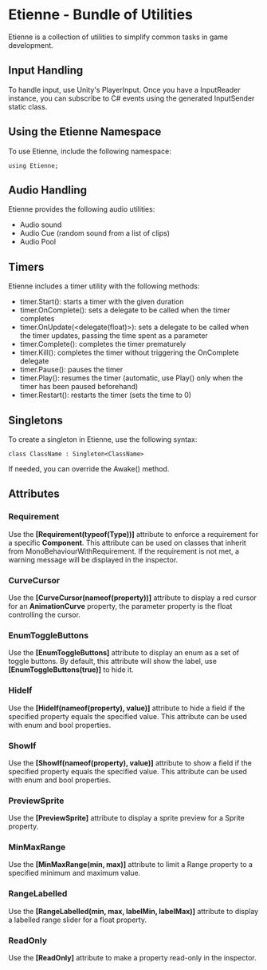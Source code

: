 # Etienne - Bundle of Utilities

Etienne is a collection of utilities to simplify common tasks in game development.

## Input Handling

To handle input, use Unity's PlayerInput. Once you have a InputReader instance, you can subscribe to C# events using the generated InputSender static class.

## Using the Etienne Namespace

To use Etienne, include the following namespace:

```using Etienne;```

## Audio Handling
 
Etienne provides the following audio utilities:

- Audio sound
- Audio Cue (random sound from a list of clips)
- Audio Pool

## Timers

Etienne includes a timer utility with the following methods:

- timer.Start(<float>): starts a timer with the given duration
- timer.OnComplete(<delegate>): sets a delegate to be called when the timer completes
- timer.OnUpdate(<delegate(float)>): sets a delegate to be called when the timer updates, passing the time spent as a parameter
- timer.Complete(): completes the timer prematurely
- timer.Kill(): completes the timer without triggering the OnComplete delegate
- timer.Pause(): pauses the timer
- timer.Play(): resumes the timer (automatic, use Play() only when the timer has been paused beforehand)
- timer.Restart(): restarts the timer (sets the time to 0)
  
## Singletons

To create a singleton in Etienne, use the following syntax:

```class ClassName : Singleton<ClassName>```

If needed, you can override the Awake() method.
  
## Attributes
### Requirement
Use the **[Requirement(typeof(Type))]** attribute to enforce a requirement for a specific **Component**. This attribute can be used on classes that inherit from MonoBehaviourWithRequirement.
If the requirement is not met, a warning message will be displayed in the inspector.
### CurveCursor
Use the **[CurveCursor(nameof(property))]** attribute to display a red cursor for an **AnimationCurve** property, the parameter property is the float controlling the cursor.
### EnumToggleButtons
Use the **[EnumToggleButtons]** attribute to display an enum as a set of toggle buttons. By default, this attribute will show the label, use **[EnumToggleButtons(true)]** to hide it.
### HideIf
Use the **[HideIf(nameof(property), value)]** attribute to hide a field if the specified property equals the specified value. This attribute can be used with enum and bool properties.
### ShowIf
Use the **[ShowIf(nameof(property), value)]** attribute to show a field if the specified property equals the specified value. This attribute can be used with enum and bool properties.
### PreviewSprite
Use the **[PreviewSprite]** attribute to display a sprite preview for a Sprite property.
### MinMaxRange
Use the **[MinMaxRange(min, max)]** attribute to limit a Range property to a specified minimum and maximum value.
### RangeLabelled
Use the **[RangeLabelled(min, max, labelMin, labelMax)]** attribute to display a labelled range slider for a float property.
### ReadOnly
Use the **[ReadOnly]** attribute to make a property read-only in the inspector.
  
  
  
  
  
  
  
  
  
  
  
  
  
  
  
  
  
  
  
  
  
  
  
  
  
  
  
  
  
  
  
  
  
  
  
  
